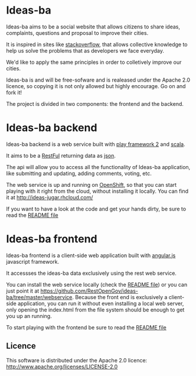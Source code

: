 Ideas-ba
========

Ideas-ba aims to be a social website that allows citizens to share ideas, complaints, questions and proposal to improve their cities.

It is inspired in sites like [stackoverflow](http://stackoverflow.com/), that allows collective knowledge to help us solve the problems that as developers we face everyday.

We'd like to apply the same principles in order to colletively improve our cities.

Ideas-ba is and will be free-sofware and is realeased under the Apache 2.0 licence, so copying it is not only allowed but highly encourage. Go on and fork it!

The project is divided in two components: the frontend and the backend.

Ideas-ba backend
================

Ideas-ba backend is a web service built with [play framework 2](http://www.playframework.org/) and [scala](http://www.scala-lang.org/).

It aims to be a [RestFul](http://en.wikipedia.org/wiki/Representational_state_transfer) returning data as [json](http://en.wikipedia.org/wiki/JSON).

The api will allow you to access all the functionality of Ideas-ba application, like submitting and updating, adding comments, voting, etc.

The web service is up and running on [OpenShift](https://openshift.redhat.com), so that you can start playing with it right from the cloud, without installing it locally. You can find it at http://ideas-jugar.rhcloud.com/

If you want to have a look at the code and get your hands dirty, be sure to read the [README file](https://github.com/RestOpenGov/ideas-ba/tree/master/webservice)

Ideas-ba frontend
================

Ideas-ba frontend is a client-side web application built with [angular.js](http://angularjs.org/) javascript framework.

It accessses the ideas-ba data exclusively using the rest web service.

You can install the web service locally (check the [README file](https://github.com/RestOpenGov/ideas-ba/tree/master/webservice)) or you can just point it at https://github.com/RestOpenGov/ideas-ba/tree/master/webservice. Because the front end is exclusively a client-side application, you can run it without even installing a local web server, only opening the index.html from the file system should be enough to get you up an running.

To start playing with the frontend be sure to read the [README file](https://github.com/RestOpenGov/ideas-ba/tree/master/webapp)

## Licence

This software is distributed under the Apache 2.0 licence: http://www.apache.org/licenses/LICENSE-2.0

